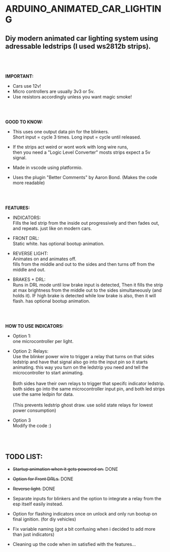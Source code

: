 # ARDUINO_ANIMATED_CAR_LIGHTING

Diy modern animated car lighting system using adressable ledstrips (I used ws2812b strips). <br>
<br>
-
<br>


**IMPORTANT:**
- Cars use 12v!
- Micro controllers are usually 3v3 or 5v. 
- Use resistors accordingly unless you want magic smoke!
<br>
<br>

**GOOD TO KNOW:**
- This uses one output data pin for the blinkers. <br>
 Short input = cycle 3 times. Long input = cycle until released. 

- If the strips act weird or wont work with long wire runs,
<br>then you need a "Logic Level Converter" mosts strips expect a 5v signal. 
 
- Made in vscode using platformio.

- Uses the plugin "Better Comments" by Aaron Bond. (Makes the code more readable) 
<br>
<br>

**FEATURES:**
-  INDICATORS:
<br>Fills the led strip from the inside out progressively and then fades out, and repeats. just like on modern cars.

-  FRONT DRL:
<br>Static white. has optional bootup animation.

-  REVERSE LIGHT:
<br>Animates on and animates off. 
<br>fills from the middle and out to the sides and then turns off from the middle and out.

- BRAKES + DRL:
<br>Runs in DRL mode until low brake input is detected, Then it fills the strip at max brightness from the middle out to the sides simultaneously (and holds it). IF high brake is detected while low brake is also, then it will flash. has optional bootup animation.
<br>
<br>

**HOW TO USE INDICATORS:**

- Option 1: <br>
one microcontroller per light. <br>

- Option 2: Relays: <br>
Use the blinker power wire to trigger a relay that turns on that sides ledstrip and have that signal also go into the input pin so it starts animating. this way you turn on the ledstrip you need and tell the microcontroller to start animating. 
\
\
Both sides have their own relays to trigger that specifc indicator ledstrip. both sides go into the same microcontroller input pin, and both led strips use the same ledpin for data.
\
\
(This prevents ledstrip ghost draw. use solid state relays for lowest power consumption)

- Option 3 <br>
Modify the code :)
<br>
<br>

**TODO LIST:**
- 
- ~~Startup animation when it gets powered on.~~  DONE
- ~~Option for Front DRLs.~~  DONE
- ~~Reverse light.~~  DONE

- Separate inputs for blinkers and the option to integrate a relay from the esp itself easily instead.
- Option for flashing indicators once on unlock and only run bootup on final ignition. (for diy vehicles)
- Fix variable naming (got a bit confusing when i decided to add more than just indicators)
- Cleaning up the code when im satisfied with the features...